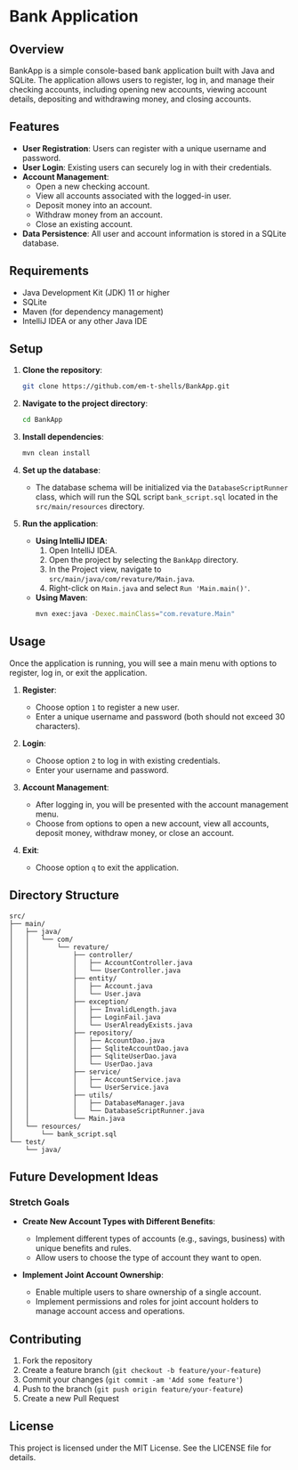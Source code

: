 # Bank Application

## Overview

BankApp is a simple console-based bank application built with Java and SQLite. The application allows users to register, log in, and manage their checking accounts, including opening new accounts, viewing account details, depositing and withdrawing money, and closing accounts.

## Features

- **User Registration**: Users can register with a unique username and password.
- **User Login**: Existing users can securely log in with their credentials.
- **Account Management**:
    - Open a new checking account.
    - View all accounts associated with the logged-in user.
    - Deposit money into an account.
    - Withdraw money from an account.
    - Close an existing account.
- **Data Persistence**: All user and account information is stored in a SQLite database.

## Requirements

- Java Development Kit (JDK) 11 or higher
- SQLite
- Maven (for dependency management)
- IntelliJ IDEA or any other Java IDE

## Setup

1. **Clone the repository**:
   ```sh
   git clone https://github.com/em-t-shells/BankApp.git
   ```

2. **Navigate to the project directory**:
   ```sh
   cd BankApp
   ```

3. **Install dependencies**:
   ```sh
   mvn clean install
   ```

4. **Set up the database**:
    - The database schema will be initialized via the `DatabaseScriptRunner` class, which will run the SQL script `bank_script.sql` located in the `src/main/resources` directory.

5. **Run the application**:
    - **Using IntelliJ IDEA**:
        1. Open IntelliJ IDEA.
        2. Open the project by selecting the `BankApp` directory.
        3. In the Project view, navigate to `src/main/java/com/revature/Main.java`.
        4. Right-click on `Main.java` and select `Run 'Main.main()'`.
    - **Using Maven**:
      ```sh
      mvn exec:java -Dexec.mainClass="com.revature.Main"
      ```

## Usage

Once the application is running, you will see a main menu with options to register, log in, or exit the application.

1. **Register**:
    - Choose option `1` to register a new user.
    - Enter a unique username and password (both should not exceed 30 characters).

2. **Login**:
    - Choose option `2` to log in with existing credentials.
    - Enter your username and password.

3. **Account Management**:
    - After logging in, you will be presented with the account management menu.
    - Choose from options to open a new account, view all accounts, deposit money, withdraw money, or close an account.

4. **Exit**:
    - Choose option `q` to exit the application.

## Directory Structure

```
src/
├── main/
│   ├── java/
│   │   └── com/
│   │       └── revature/
│   │           ├── controller/
│   │           │   ├── AccountController.java
│   │           │   └── UserController.java
│   │           ├── entity/
│   │           │   ├── Account.java
│   │           │   └── User.java
│   │           ├── exception/
│   │           │   ├── InvalidLength.java
│   │           │   ├── LoginFail.java
│   │           │   └── UserAlreadyExists.java
│   │           ├── repository/
│   │           │   ├── AccountDao.java
│   │           │   ├── SqliteAccountDao.java
│   │           │   ├── SqliteUserDao.java
│   │           │   └── UserDao.java
│   │           ├── service/
│   │           │   ├── AccountService.java
│   │           │   └── UserService.java
│   │           ├── utils/
│   │           │   ├── DatabaseManager.java
│   │           │   └── DatabaseScriptRunner.java
│   │           └── Main.java
│   └── resources/
│       └── bank_script.sql
└── test/
    └── java/
```

## Future Development Ideas

### Stretch Goals

- **Create New Account Types with Different Benefits**:
    - Implement different types of accounts (e.g., savings, business) with unique benefits and rules.
    - Allow users to choose the type of account they want to open.

- **Implement Joint Account Ownership**:
    - Enable multiple users to share ownership of a single account.
    - Implement permissions and roles for joint account holders to manage account access and operations.

## Contributing

1. Fork the repository
2. Create a feature branch (`git checkout -b feature/your-feature`)
3. Commit your changes (`git commit -am 'Add some feature'`)
4. Push to the branch (`git push origin feature/your-feature`)
5. Create a new Pull Request

## License

This project is licensed under the MIT License. See the LICENSE file for details.



